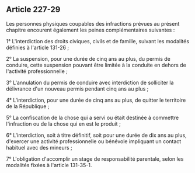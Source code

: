 Article 227-29
----
Les personnes physiques coupables des infractions prévues au présent chapitre
encourent également les peines complémentaires suivantes :

1° L'interdiction des droits civiques, civils et de famille, suivant les
modalités définies à l'article 131-26 ;

2° La suspension, pour une durée de cinq ans au plus, du permis de conduire,
cette suspension pouvant être limitée à la conduite en dehors de l'activité
professionnelle ;

3° L'annulation du permis de conduire avec interdiction de solliciter la
délivrance d'un nouveau permis pendant cinq ans au plus ;

4° L'interdiction, pour une durée de cinq ans au plus, de quitter le territoire
de la République ;

5° La confiscation de la chose qui a servi ou était destinée à commettre
l'infraction ou de la chose qui en est le produit ;

6° L'interdiction, soit à titre définitif, soit pour une durée de dix ans au
plus, d'exercer une activité professionnelle ou bénévole impliquant un contact
habituel avec des mineurs ;

7° L'obligation d'accomplir un stage de responsabilité parentale, selon les
modalités fixées à l'article 131-35-1.
